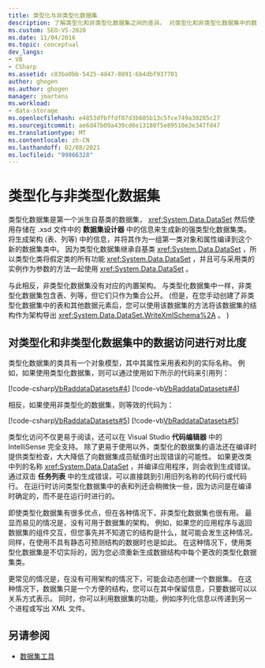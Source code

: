 ```yaml
---
title: 类型化与非类型化数据集
description: 了解类型化和非类型化数据集之间的差异。 对类型化和非类型化数据集中的数据访问进行对比度。
ms.custom: SEO-VS-2020
ms.date: 11/04/2016
ms.topic: conceptual
dev_langs:
- VB
- CSharp
ms.assetid: c83ba0bb-5425-4d47-8891-6b4dbf937701
author: ghogen
ms.author: ghogen
manager: jmartens
ms.workload:
- data-storage
ms.openlocfilehash: e4853dfbffdf07d3b605b13c5fce749a30285c27
ms.sourcegitcommit: ae6d47b09a439cd0e13180f5e89510e3e347fd47
ms.translationtype: MT
ms.contentlocale: zh-CN
ms.lasthandoff: 02/08/2021
ms.locfileid: "99866328"
---
```

# <a name="typed-vs-untyped-datasets"></a>类型化与非类型化数据集
类型化数据集是第一个派生自基类的数据集， <xref:System.Data.DataSet> 然后使用存储在 .xsd 文件中的 **数据集设计器** 中的信息来生成新的强类型化数据集类。 将生成架构 (表、列等) 中的信息，并将其作为一组第一类对象和属性编译到这个新的数据集类中。 因为类型化数据集继承自基类 <xref:System.Data.DataSet> ，所以类型化类将假定类的所有功能 <xref:System.Data.DataSet> ，并且可与采用类的实例作为参数的方法一起使用 <xref:System.Data.DataSet> 。

与此相反，非类型化数据集没有对应的内置架构。 与类型化数据集中一样，非类型化数据集包含表、列等，但它们只作为集合公开。  (但是，在您手动创建了非类型化数据集中的表和其他数据元素后，您可以使用该数据集的方法将该数据集的结构作为架构导出 <xref:System.Data.DataSet.WriteXmlSchema%2A> 。 ) 

## <a name="contrast-data-access-in-typed-and-untyped-datasets"></a>对类型化和非类型化数据集中的数据访问进行对比度
类型化数据集的类具有一个对象模型，其中其属性采用表和列的实际名称。 例如，如果使用类型化数据集，则可以通过使用如下所示的代码来引用列：

[!code-csharp[VbRaddataDatasets#4](../data-tools/codesnippet/CSharp/typed-vs-untyped-datasets_1.cs)]
[!code-vb[VbRaddataDatasets#4](../data-tools/codesnippet/VisualBasic/typed-vs-untyped-datasets_1.vb)]

相反，如果使用非类型化的数据集，则等效的代码为：

[!code-csharp[VbRaddataDatasets#5](../data-tools/codesnippet/CSharp/typed-vs-untyped-datasets_2.cs)]
[!code-vb[VbRaddataDatasets#5](../data-tools/codesnippet/VisualBasic/typed-vs-untyped-datasets_2.vb)]

类型化访问不仅更易于阅读，还可以在 Visual Studio **代码编辑器** 中的 IntelliSense 完全支持。 除了更易于使用以外，类型化的数据集的语法还在编译时提供类型检查，大大降低了向数据集成员赋值时出现错误的可能性。 如果更改类中列的名称 <xref:System.Data.DataSet> ，并编译应用程序，则会收到生成错误。 通过双击 **任务列表** 中的生成错误，可以直接跳到引用旧列名称的代码行或代码行。 在运行时访问类型化数据集中的表和列还会稍微快一些，因为访问是在编译时确定的，而不是在运行时进行的。

即使类型化数据集有很多优点，但在各种情况下，非类型化数据集也很有用。 最显而易见的情况是，没有可用于数据集的架构。 例如，如果您的应用程序与返回数据集的组件交互，但您事先并不知道它的结构是什么，就可能会发生这种情况。 同样，在使用不具有静态可预测结构的数据时也是如此。 在这种情况下，使用类型化数据集是不切实际的，因为您必须重新生成数据结构中每个更改的类型化数据集类。

更常见的情况是，在没有可用架构的情况下，可能会动态创建一个数据集。 在这种情况下，数据集只是一个方便的结构，您可以在其中保留信息，只要数据可以以关系方式表示。 同时，你可以利用数据集的功能，例如序列化信息以传递到另一个进程或写出 XML 文件。

## <a name="see-also"></a>另请参阅

- [数据集工具](../data-tools/dataset-tools-in-visual-studio.md)
